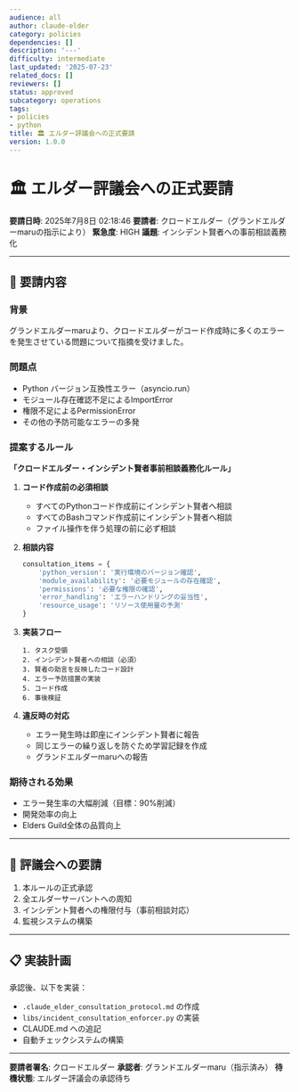 ```yaml
---
audience: all
author: claude-elder
category: policies
dependencies: []
description: '---'
difficulty: intermediate
last_updated: '2025-07-23'
related_docs: []
reviewers: []
status: approved
subcategory: operations
tags:
- policies
- python
title: 🏛️ エルダー評議会への正式要請
version: 1.0.0
---
```


# 🏛️ エルダー評議会への正式要請

**要請日時**: 2025年7月8日 02:18:46
**要請者**: クロードエルダー（グランドエルダーmaruの指示により）
**緊急度**: HIGH
**議題**: インシデント賢者への事前相談義務化

---

## 📜 要請内容

### 背景
グランドエルダーmaruより、クロードエルダーがコード作成時に多くのエラーを発生させている問題について指摘を受けました。

### 問題点
- Python バージョン互換性エラー（asyncio.run）
- モジュール存在確認不足によるImportError
- 権限不足によるPermissionError
- その他の予防可能なエラーの多発

### 提案するルール

**「クロードエルダー・インシデント賢者事前相談義務化ルール」**

1. **コード作成前の必須相談**
   - すべてのPythonコード作成前にインシデント賢者へ相談
   - すべてのBashコマンド作成前にインシデント賢者へ相談
   - ファイル操作を伴う処理の前に必ず相談

2. **相談内容**
   ```python
   consultation_items = {
       'python_version': '実行環境のバージョン確認',
       'module_availability': '必要モジュールの存在確認',
       'permissions': '必要な権限の確認',
       'error_handling': 'エラーハンドリングの妥当性',
       'resource_usage': 'リソース使用量の予測'
   }
   ```

3. **実装フロー**
   ```
   1. タスク受領
   2. インシデント賢者への相談（必須）
   3. 賢者の助言を反映したコード設計
   4. エラー予防措置の実装
   5. コード作成
   6. 事後検証
   ```

4. **違反時の対応**
   - エラー発生時は即座にインシデント賢者に報告
   - 同じエラーの繰り返しを防ぐため学習記録を作成
   - グランドエルダーmaruへの報告

### 期待される効果
- エラー発生率の大幅削減（目標：90%削減）
- 開発効率の向上
- Elders Guild全体の品質向上

---

## 🎯 評議会への要請

1. 本ルールの正式承認
2. 全エルダーサーバントへの周知
3. インシデント賢者への権限付与（事前相談対応）
4. 監視システムの構築

---

## 📋 実装計画

承認後、以下を実装：
- `.claude_elder_consultation_protocol.md` の作成
- `libs/incident_consultation_enforcer.py` の実装
- CLAUDE.md への追記
- 自動チェックシステムの構築

---

**要請者署名**: クロードエルダー
**承認者**: グランドエルダーmaru（指示済み）
**待機状態**: エルダー評議会の承認待ち

